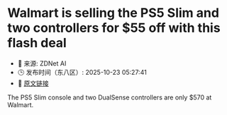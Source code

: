 # Walmart is selling the PS5 Slim and two controllers for $55 off with this flash deal
- 📅 来源: ZDNet AI
- 🕒 发布时间（东八区）: 2025-10-23 05:27:41
- 🔗 [原文链接](https://www.zdnet.com/article/walmart-is-selling-the-ps5-slim-and-two-controllers-for-55-off-with-this-flash-deal/)

The PS5 Slim console and two DualSense controllers are only $570 at Walmart.
